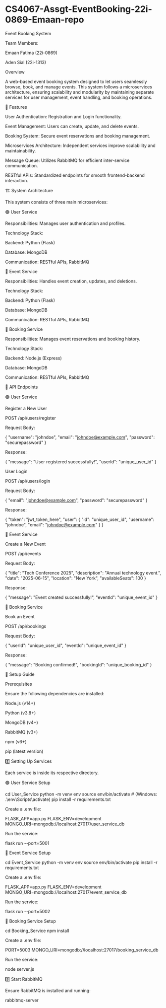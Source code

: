 # CS4067-Assgt-EventBooking-22i-0869-Emaan-repo
Event Booking System

Team Members:

Emaan Fatima (22i-0869)

Aden Sial (22i-1313)

Overview

A web-based event booking system designed to let users seamlessly browse, book, and manage events. This system follows a microservices architecture, ensuring scalability and modularity by maintaining separate services for user management, event handling, and booking operations.

📌 Features

User Authentication: Registration and Login functionality.

Event Management: Users can create, update, and delete events.

Booking System: Secure event reservations and booking management.

Microservices Architecture: Independent services improve scalability and maintainability.

Message Queue: Utilizes RabbitMQ for efficient inter-service communication.

RESTful APIs: Standardized endpoints for smooth frontend-backend interaction.

🏗️ System Architecture

This system consists of three main microservices:

🟢 User Service

Responsibilities: Manages user authentication and profiles.

Technology Stack:

Backend: Python (Flask)

Database: MongoDB

Communication: RESTful APIs, RabbitMQ

🔵 Event Service

Responsibilities: Handles event creation, updates, and deletions.

Technology Stack:

Backend: Python (Flask)

Database: MongoDB

Communication: RESTful APIs, RabbitMQ

🔴 Booking Service

Responsibilities: Manages event reservations and booking history.

Technology Stack:

Backend: Node.js (Express)

Database: MongoDB

Communication: RESTful APIs, RabbitMQ

📡 API Endpoints

🟢 User Service

Register a New User

POST /api/users/register

Request Body:

{
  "username": "johndoe",
  "email": "johndoe@example.com",
  "password": "securepassword"
}

Response:

{
  "message": "User registered successfully!",
  "userId": "unique_user_id"
}

User Login

POST /api/users/login

Request Body:

{
  "email": "johndoe@example.com",
  "password": "securepassword"
}

Response:

{
  "token": "jwt_token_here",
  "user": {
    "id": "unique_user_id",
    "username": "johndoe",
    "email": "johndoe@example.com"
  }
}

🔵 Event Service

Create a New Event

POST /api/events

Request Body:

{
  "title": "Tech Conference 2025",
  "description": "Annual technology event.",
  "date": "2025-06-15",
  "location": "New York",
  "availableSeats": 100
}

Response:

{
  "message": "Event created successfully!",
  "eventId": "unique_event_id"
}

🔴 Booking Service

Book an Event

POST /api/bookings

Request Body:

{
  "userId": "unique_user_id",
  "eventId": "unique_event_id"
}

Response:

{
  "message": "Booking confirmed!",
  "bookingId": "unique_booking_id"
}

🚀 Setup Guide

Prerequisites

Ensure the following dependencies are installed:

Node.js (v14+)

Python (v3.8+)

MongoDB (v4+)

RabbitMQ (v3+)

npm (v6+)

pip (latest version)

2️⃣ Setting Up Services

Each service is inside its respective directory.

🟢 User Service Setup

cd User_Service
python -m venv env
source env/bin/activate  # (Windows: .\env\Scripts\activate)
pip install -r requirements.txt

Create a .env file:

FLASK_APP=app.py
FLASK_ENV=development
MONGO_URI=mongodb://localhost:27017/user_service_db

Run the service:

flask run --port=5001

🔵 Event Service Setup

cd Event_Service
python -m venv env
source env/bin/activate
pip install -r requirements.txt

Create a .env file:

FLASK_APP=app.py
FLASK_ENV=development
MONGO_URI=mongodb://localhost:27017/event_service_db

Run the service:

flask run --port=5002

🔴 Booking Service Setup

cd Booking_Service
npm install

Create a .env file:

PORT=5003
MONGO_URI=mongodb://localhost:27017/booking_service_db

Run the service:

node server.js

3️⃣ Start RabbitMQ

Ensure RabbitMQ is installed and running:

rabbitmq-server

